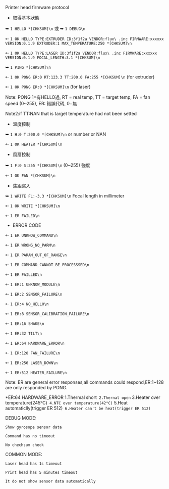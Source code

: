 Printer head firmware protocol

* 取得基本狀態

➥  `1 HELLO *[CHKSUM]\n` 或 ➥  `1 DEBUG\n`

⇠ `1 OK HELLO TYPE:EXTRUDER ID:3f1f2a VENDOR:flux\ .inc FIRMWARE:xxxxxx VERSION:0.1.9 EXTRUDER:1 MAX_TEMPERATURE:250 *[CHKSUM]\n`

⇠ `1 OK HELLO TYPE:LASER ID:3f1f2a VENDOR:flux\ .inc FIRMWARE:xxxxxx VERSION:0.1.9 FOCAL_LENGTH:3.1 *[CHKSUM]\n`

➥  `1 PING *[CHKSUM]\n`

⇠ `1 OK PONG ER:0 RT:123.3 TT:200.0 FA:255 *[CHKSUM]\n` (for extruder)

⇠ `1 OK PONG ER:0 *[CHKSUM]\n` (for laser)

Note: PONG 1=有HELLO過, RT = real temp, TT = target temp, FA = fan speed (0~255), ER: 錯誤代碼, 0=無

Note2:if TT:NAN that is target temperature had not been setted


* 溫度控制

➥  `1 H:0 T:200.0 *[CHKSUM]\n`  or number or NAN

⇠ `1 OK HEATER *[CHKSUM]\n`


* 風扇控制

➥  `1 F:0 S:255 *[CHKSUM]\n` (0~255) 強度

⇠ `1 OK FAN *[CHKSUM]\n`

* 焦距寫入

➥  `1 WRITE FL:-3.3 *[CHKSUM]\n`  Focal length in millimeter

⇠ `1 OK WRITE *[CHKSUM]\n`

⇠ `1 ER FAILED\n`

* ERROR CODE


⇠ `1 ER UNKNOW_COMMAND\n`

⇠ `1 ER WRONG_NO_PARM\n`

⇠ `1 ER PARAM_OUT_OF_RANGE\n`

⇠ `1 ER COMMAND_CANNOT_BE_PROCESSSED\n`

⇠ `1 ER FAILLED\n`

⇠ `1 ER:1 UNKNOW_MODULE\n`

⇠ `1 ER:2 SENSOR_FAILURE\n`

⇠ `1 ER:4 NO_HELLO\n`

⇠ `1 ER:8 SENSOR_CALIBRATION_FAILURE\n`

⇠ `1 ER:16 SHAKE\n`

⇠ `1 ER:32 TILT\n`

⇠ `1 ER:64 HARDWARE_ERROR\n`

⇠ `1 ER:128 FAN_FAILURE\n`

⇠ `1 ER:256 LASER_DOWN\n` 

⇠ `1 ER:512 HEATER_FAILURE\n` 

Note: ER are general error responses,all commands could respond,ER:1~128 are only responded by PONG.

*ER:64 HARDWARE_ERROR
  1.Thermal short`
  2.Thernal open`
  3.Heater over temperature(245°C)`
  4.NTC over temperature(42°C)`
  5.Heat automaticlly(trigger ER 512)`
  6.Heater can't be heat(trigger ER 512)`

DEBUG MODE:

  `Show gyrosope sensor data`
  
  `Command has no timeout`
  
  `No chechsum check`
  
COMMON MODE:

  `Laser head has 1s timeout`
  
  `Print head has 5 minutes timeout`
  
  `It do not show sensor data automatically`
  
